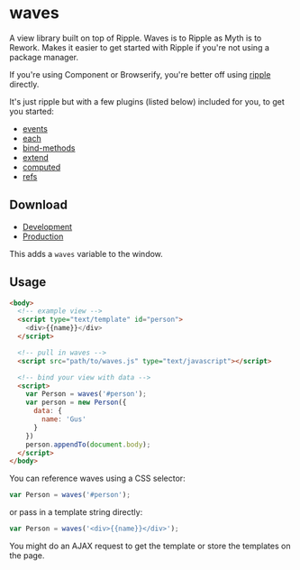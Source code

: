 # waves

A view library built on top of Ripple. Waves is to Ripple as Myth is to Rework. Makes it easier to get started with Ripple if you're not using a package manager.

If you're using Component or Browserify, you're better off using [ripple](https://github.com/ripplejs/ripple) directly.

It's just ripple but with a few plugins (listed below) included for you, to get you started:

* [events](https://github.com/ripplejs/events)
* [each](https://github.com/ripplejs/each)
* [bind-methods](https://github.com/ripplejs/bind-methods)
* [extend](https://github.com/ripplejs/extend)
* [computed](https://github.com/ripplejs/computed)
* [refs](https://github.com/ripplejs/refs)

## Download

* [Development](https://raw.githubusercontent.com/ripplejs/waves/master/dist/waves.js)
* [Production](https://raw.githubusercontent.com/ripplejs/waves/master/dist/waves.min.js)

This adds a `waves` variable to the window. 

## Usage

```html
<body>
  <!-- example view -->
  <script type="text/template" id="person">
    <div>{{name}}</div>
  </script>

  <!-- pull in waves -->
  <script src="path/to/waves.js" type="text/javascript"></script>

  <!-- bind your view with data -->
  <script>
    var Person = waves('#person');
    var person = new Person({
      data: {
        name: 'Gus'
      }
    })
    person.appendTo(document.body);
  </script>
</body>
```

You can reference waves using a CSS selector: 

```js
var Person = waves('#person');
```

or pass in a template string directly:

```js
var Person = waves('<div>{{name}}</div>');
```

You might do an AJAX request to get the template or store the templates on the page.
